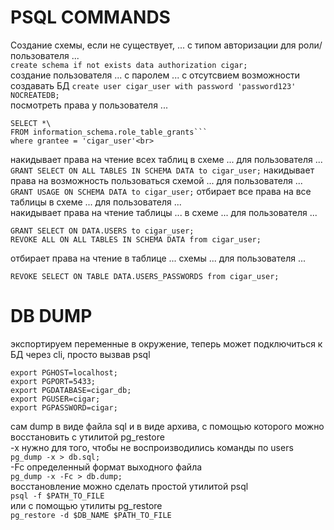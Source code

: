 # PSQL COMMANDS
Cоздание схемы, если не существует, ... с типом авторизации для роли/пользователя ... <br>
```create schema if not exists data authorization cigar;```<br>
создание пользователя ... с паролем ... с отсутсвием возможности создавать БД
```create user cigar_user with password 'password123' NOCREATEDB;```<br>
посмотреть права у пользователя ...<br>
```
SELECT *\
FROM information_schema.role_table_grants```
where grantee = 'cigar_user'<br>
```
накидывает права на чтение всех таблиц в схеме ... для пользователя ...<br>
```GRANT SELECT ON ALL TABLES IN SCHEMA DATA to cigar_user;```
накидывает  права на возможность пользоваться схемой ... для пользователя ...<br>
```GRANT USAGE ON SCHEMA DATA to cigar_user;```
отбирает все права на все таблицы в схеме ... для пользователя ...<br>
накидывает права на чтение таблицы ... в схеме ... для пользователя ...<br>
```
GRANT SELECT ON DATA.USERS to cigar_user;
REVOKE ALL ON ALL TABLES IN SCHEMA DATA from cigar_user;
```
отбирает права на чтение в таблице ... схемы ... для пользователя ...<br>
```
REVOKE SELECT ON TABLE DATA.USERS_PASSWORDS from cigar_user;
```
# DB DUMP
экспортируем переменные в окружение, теперь может подключиться к БД через cli, просто вызвав psql<br>
```
export PGHOST=localhost;
export PGPORT=5433;
export PGDATABASE=cigar_db;
export PGUSER=cigar;
export PGPASSWORD=cigar;
```
сам dump в виде файла sql и в виде архива, с помощью которого можно восстановить с утилитой pg_restore<br>
-x нужно для того, чтобы не воспроизводились команды по users<br>
```pg_dump -x > db.sql;```<br>
-Fc определенный формат выходного файла<br>
```pg_dump -x -Fc > db.dump;```<br>
восстановление можно сделать простой утилитой psql<br>
```psql -f $PATH_TO_FILE```<br>
или с помощью утилиты pg_restore<br>
```pg_restore -d $DB_NAME $PATH_TO_FILE```
